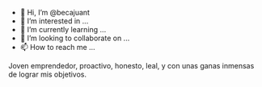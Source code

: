 - 👋 Hi, I’m @becajuant
- 👀 I’m interested in ...
- 🌱 I’m currently learning ...
- 💞️ I’m looking to collaborate on ...
- 📫 How to reach me ...

<!---
becajuant/becajuant is a ✨ special ✨ repository because its `README.md` (this file) appears on your GitHub profile.
You can click the Preview link to take a look at your changes.
--->

Joven emprendedor, proactivo, honesto, leal, y con unas ganas inmensas de lograr mis objetivos.
